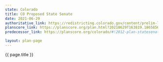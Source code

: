 ```yaml
---
state: Colorado
title: CO Proposed State Senate
date: 2021-06-29
authoritative_link: https://redistricting.colorado.gov/content/prelim-legislative-maps
planscore_link: https://planscore.org/plan.html?20210629T163819.186585696Z
predecessor_link: https://planscore.org/colorado/#!2012-plan-statesenate-eg

layout: plan-page
---
```


{{ page.title }}
